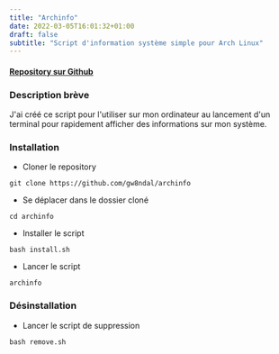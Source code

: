 ```yaml
---
title: "Archinfo"
date: 2022-03-05T16:01:32+01:00
draft: false
subtitle: "Script d'information système simple pour Arch Linux"
---
```


#### [Repository sur Github](https://github.com/gw8ndal/archinfo)

### Description brève

J'ai créé ce script pour l'utiliser sur mon ordinateur au lancement d'un terminal pour rapidement afficher des informations sur mon système.

### Installation

- Cloner le repository 

```git clone https://github.com/gw8ndal/archinfo```

- Se déplacer dans le dossier cloné

```cd archinfo```

- Installer le script

```bash install.sh```

- Lancer le script

```archinfo```

### Désinstallation

- Lancer le script de suppression

```bash remove.sh```
